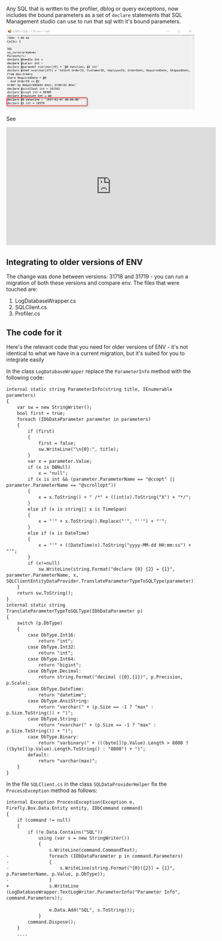 Any SQL that is written to the profiler, dblog or query exceptions, now includes the bound parameters as a set of `declare` statements that SQL Management studio can use to run that sql with it's bound parameters.

![Profiler screenshot](2019-07-14_10h32_17.png)

See
<iframe width="560" height="315" src="https://www.youtube.com/embed/9xkmeGIZZx4" frameborder="0" allowfullscreen></iframe>


## Integrating to older versions of ENV
The change was done between versions: 31718 and 31719 - you can run a migration of both these versions and compare env.
The files that were touched are:
1. LogDatabaseWrapper.cs
2. SQLClient.cs
3. Profiler.cs

## The code for it
Here's the relevant code that you need for older versions of ENV - it's not identical to what we have in a current migration, but it's suited for you to integrate easily

In the class `LogDatabaseWrapper` replace the `ParameterInfo` method with the following code:
```csdiff
internal static string ParameterInfo(string title, IEnumerable parameters)
{
    var sw = new StringWriter();
    bool first = true;
    foreach (IDbDataParameter parameter in parameters)
    {
        if (first)
        {
            first = false;
            sw.WriteLine("\n{0}:", title);
        }
        var x = parameter.Value;
        if (x is DBNull)
            x = "null";
        if (x is int && (parameter.ParameterName == "@ccopt" || parameter.ParameterName == "@scrollopt"))
        {
            x = x.ToString() + " /*" + ((int)x).ToString("X") + "*/";
        }
        else if (x is string|| x is TimeSpan)
        {
            x = "'" + x.ToString().Replace("'", "''") + "'";
        }
        else if (x is DateTime)
        {
            x = "'" + ((DateTime)x).ToString("yyyy-MM-dd HH:mm:ss") + "'";
        }
        if (x!=null)
            sw.WriteLine(string.Format("declare {0} {2} = {1}", parameter.ParameterName, x, SQLClientEntityDataProvider.TranslateParameterTypeToSQLType(parameter)));
    }
    return sw.ToString();
}
internal static string TranslateParameterTypeToSQLType(IDbDataParameter p)
{
    switch (p.DbType)
    {
        case DbType.Int16:
            return "int";
        case DbType.Int32:
            return "int";
        case DbType.Int64:
            return "bigint";
        case DbType.Decimal:
            return string.Format("decimal ({0},{1})", p.Precision, p.Scale);
        case DbType.DateTime:
            return "datetime";
        case DbType.AnsiString:
            return "varchar(" + (p.Size == -1 ? "max" : p.Size.ToString()) + ")";
        case DbType.String:
            return "nvarchar(" + (p.Size == -1 ? "max" : p.Size.ToString()) + ")";
        case DbType.Binary:
            return "varbinary(" + (((byte[])p.Value).Length > 8000 ? ((byte[])p.Value).Length.ToString() : "8000") + ")";
        default:
            return "varchar(max)";
    }
}

```

In the file `SQLClient.cs` in the class `SQLDataProviderHelper` fix the `ProcessException` method as follows:
```csdiff
internal Exception ProcessException(Exception e, Firefly.Box.Data.Entity entity, IDbCommand command)
{
    if (command != null)
    {
        if (!e.Data.Contains("SQL"))
            using (var s = new StringWriter())
            {
                s.WriteLine(command.CommandText);
-               foreach (IDbDataParameter p in command.Parameters)
-               {
-                   s.WriteLine(string.Format("{0}({2}) = {1}", p.ParameterName, p.Value, p.DbType));
-               }
+               s.WriteLine (LogDatabaseWrapper.TextLogWriter.ParameterInfo("Parameter Info", command.Parameters));
                
                e.Data.Add("SQL", s.ToString());
            }
        command.Dispose();
    }
    ....
```